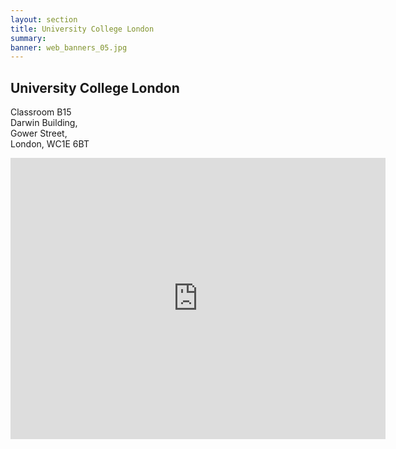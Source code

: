 ```yaml
---
layout: section
title: University College London
summary: 
banner: web_banners_05.jpg
---
```



## University College London

Classroom B15  <br>
Darwin Building,  <br>
Gower Street,  <br>
London, WC1E 6BT


<iframe src="https://www.google.com/maps/embed?pb=!1m18!1m12!1m3!1d2443.671113813893!2d-0.13554108786005895!3d51.52312927169922!2m3!1f0!2f0!3f0!3m2!1i1024!2i768!4f13.1!3m3!1m2!1s0x48761b2f1ca8bb6d%3A0xbaded1428c30ca3e!2sDarwin%20Building%20B15!5e1!3m2!1sen!2suk!4v1752831180880!5m2!1sen!2suk" width="600" height="450" style="border:0;" allowfullscreen="" loading="lazy" referrerpolicy="no-referrer-when-downgrade"></iframe>


<!--

G15, Chandler House <br>
2 Wakefield St, <br>
London WC1N 1PF


[How to find Chandler House](https://www.ucl.ac.uk/pals/how-find-chandler-house)


<iframe src="https://www.google.com/maps/embed?pb=!1m18!1m12!1m3!1d2482.3101768190763!2d-0.12277479999999998!3d51.525870499999996!2m3!1f0!2f0!3f0!3m2!1i1024!2i768!4f13.1!3m3!1m2!1s0x48761b6c7eed7333%3A0xfc761cf8144fd8e3!2sChandler%20House%20(UCL)!5e0!3m2!1sen!2suk!4v1747650410789!5m2!1sen!2suk" width="600" height="450" style="border:0;" allowfullscreen="" loading="lazy" referrerpolicy="no-referrer-when-downgrade"></iframe>


-->